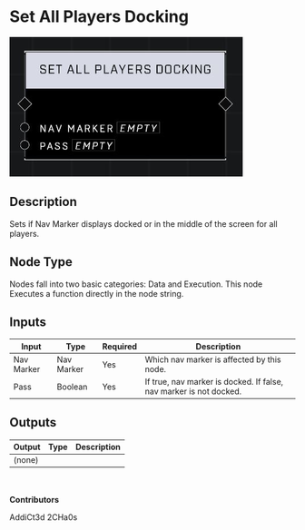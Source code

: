 # Set All Players Docking
![](../../../.gitbook/assets/set-all-players-docking.JPG)
## Description
Sets if Nav Marker displays docked or in the middle of the screen for all players.

## Node Type
Nodes fall into two basic categories: Data and Execution. This node Executes a function directly in the node string.

## Inputs
| Input | Type | Required | Description |
|------------------|------------------|----------|--------------------------------------------------------------|
| Nav Marker | Nav Marker | Yes | Which nav marker is affected by this node. |
| Pass | Boolean | Yes | If true, nav marker is docked. If false, nav marker is not docked. |

## Outputs
| Output | Type | Description |
|------------------|------------------|--------------------------------------------------------------|
| (none) | | |

\
\
**Contributors**

AddiCt3d 2CHa0s